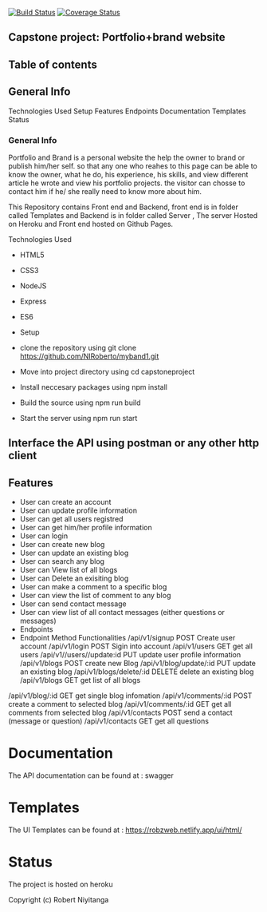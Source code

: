 [![Build Status](https://travis-ci.com/NIRoberto/myband1.svg?branch=develop)](https://travis-ci.com/NIRoberto/myband1) [![Coverage Status](https://coveralls.io/repos/github/NIRoberto/myband1/badge.svg?branch=ch-increase-coverage)](https://coveralls.io/github/NIRoberto/myband1?branch=ch-increase-coverage)
## Capstone project: Portfolio+brand website
## Table of contents
## General Info
Technologies Used
Setup
Features
Endpoints
Documentation
Templates
Status

### General Info
Portfolio and Brand is a personal website the help the owner to brand or publish him/her self. so that any one who reahes to this page can be able to know the owner, what he do, his experience, his skills, and view different article he wrote and view his portfolio projects. the visitor can chosse to contact him if he/ she really need to know more about him.

This Repository contains Front end and Backend, front end is in folder called Templates and Backend is in folder called Server , The server Hosted on Heroku and Front end hosted on Github Pages.

Technologies Used
- HTML5
- CSS3
- NodeJS
- Express
- ES6
- Setup

- clone the repository using git clone https://github.com/NIRoberto/myband1.git
- Move into project directory using cd capstoneproject
- Install neccesary packages using npm install
- Build the source using npm run build
- Start the server using npm run start

## Interface the API using postman or any other http client
## Features
- User can create an account
- User can update profile information
- User can get all users registred
- User can get him/her profile information
- User can login
- User can create new blog
- User can update an existing blog
- User can search any blog
- User can View list of all blogs
- User can Delete an exisiting blog
- User can make a comment to a specific blog
- User can view the list of comment to any blog
- User can send contact message
- User can view list of all contact messages (either questions or messages)
- Endpoints
- Endpoint	Method	Functionalities
/api/v1/signup	POST	Create user account
/api/v1/login	POST	Sigin into account
/api/v1/users	GET	get all users
/api/v1//users//update:id	PUT	update user profile information
/api/v1/blogs	POST	create new Blog
/api/v1/blog/update/:id	PUT	update an existing blog
/api/v1/blogs/delete/:id	DELETE	delete an existing blog
/api/v1/blogs	GET	get list of all blogs

/api/v1/blog/:id	GET	get single blog infomation
/api/v1/comments/:id	POST	create a comment to selected blog
/api/v1/comments/:id	GET	get all comments from selected blog
/api/v1/contacts	POST	send a contact (message or question)
/api/v1/contacts	GET	get all questions

# Documentation
The API documentation can be found at : swagger 

# Templates
The UI Templates can be found at : https://robzweb.netlify.app/ui/html/

# Status
The project is hosted on heroku

Copyright (c)  Robert Niyitanga
